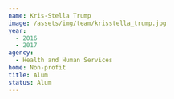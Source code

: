 ```yaml
---
name: Kris-Stella Trump
image: /assets/img/team/krisstella_trump.jpg
year: 
  - 2016
  - 2017
agency:
  - Health and Human Services
home: Non-profit
title: Alum 
status: Alum
---
```

